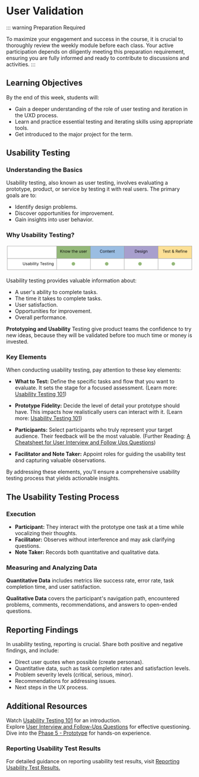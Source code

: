 # User Validation 

::: warning Preparation Required

To maximize your engagement and success in the course, it is crucial to thoroughly review the weekly module before each class. Your active participation depends on diligently meeting this preparation requirement, ensuring you are fully informed and ready to contribute to discussions and activities.
:::

## Learning Objectives

By the end of this week, students will:

- Gain a deeper understanding of the role of user testing and iteration in the UXD process.
- Learn and practice essential testing and iterating skills using appropriate tools.
- Get introduced to the major project for the term.

<!--## Slides

[MAD9034 4-1 Testing](https://drive.google.com/file/d/1RKxVPBt4fzM18u9_RmK1trkbWeZOSWeC/view?usp=sharing)<br>
[MAD9034 4-2 Presentations_MajorProjectIntro](https://drive.google.com/file/d/1fycnyEF-Crw1PGqQKAYwoc0HiLXgG3GX/view?usp=sharing)-->

## Usability Testing

### Understanding the Basics

Usability testing, also known as user testing, involves evaluating a prototype, product, or service by testing it with real users. The primary goals are to:

- Identify design problems.
- Discover opportunities for improvement.
- Gain insights into user behavior.

<YouTube
  title="Usability Testing 101"
  url="https://www.youtube.com/embed/n8MnoJyl3W4?si=IvjdnQ46q26izrYj"
/>

### Why Usability Testing?

![Context of use: Usability Testing](./usabilityTesting.png)

Usability testing provides valuable information about:

- A user's ability to complete tasks.
- The time it takes to complete tasks.
- User satisfaction.
- Opportunities for improvement.
- Overall performance.

**Prototyping and Usability** Testing give product teams the confidence to try new ideas, because they will be validated before too much time or money is invested.

### Key Elements

When conducting usability testing, pay attention to these key elements:

- **What to Test:** Define the specific tasks and flow that you want to evaluate. It sets the stage for a focused assessment.
  (Learn more: [Usability Testing 101](https://www.nngroup.com/articles/usability-testing-101/))

- **Prototype Fidelity:** Decide the level of detail your prototype should have. This impacts how realistically users can interact with it.
  (Learn more: [Usability Testing 101](https://www.nngroup.com/articles/usability-testing-101/))

- **Participants:** Select participants who truly represent your target audience. Their feedback will be the most valuable.
  (Further Reading: [A Cheatsheet for User Interview and Follow Ups Questions](https://stephaniewalter.design/blog/a-cheatsheet-for-user-interview-and-follow-ups-questions/))

- **Facilitator and Note Taker:** Appoint roles for guiding the usability test and capturing valuable observations.

By addressing these elements, you'll ensure a comprehensive usability testing process that yields actionable insights.

## The Usability Testing Process

### Execution

- **Participant:** They interact with the prototype one task at a time while vocalizing their thoughts.
- **Facilitator:** Observes without interference and may ask clarifying questions.
- **Note Taker:** Records both quantitative and qualitative data.

### Measuring and Analyzing Data

**Quantitative Data** includes metrics like success rate, error rate, task completion time, and user satisfaction.

**Qualitative Data** covers the participant's navigation path, encountered problems, comments, recommendations, and answers to open-ended questions.

## Reporting Findings

In usability testing, reporting is crucial. Share both positive and negative findings, and include:

- Direct user quotes when possible (create personas).
- Quantitative data, such as task completion rates and satisfaction levels.
- Problem severity levels (critical, serious, minor).
- Recommendations for addressing issues.
- Next steps in the UX process.

## Additional Resources

Watch [Usability Testing 101](https://www.nngroup.com/articles/usability-testing-101/) for an introduction.<br>
Explore [User Interview and Follow-Ups Questions](https://stephaniewalter.design/blog/a-cheatsheet-for-user-interview-and-follow-ups-questions/) for effective questioning.<br>
Dive into the [Phase 5 - Prototype](https://designsprintkit.withgoogle.com/methodology/phase5-prototype) for hands-on experience.

<YouTube
  title="Sprint: Friday"
  url="https://www.youtube.com/embed/jQmBuKN10VY?si=PSTq4BSHPpRf-J7c"
/>

### Reporting Usability Test Results

For detailed guidance on reporting usability test results, visit [Reporting Usability Test Results.](https://www.usability.gov/how-to-and-tools/methods/reporting-usability-test-results.html)
